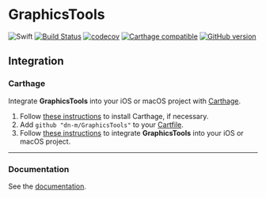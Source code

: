 # GraphicsTools

![Swift](https://img.shields.io/badge/%20in-swift%203.0-orange.svg)
[![Build Status](https://travis-ci.org/dn-m/GraphicsTools.svg?branch=master)](https://travis-ci.org/dn-m/GraphicsTools) 
[![codecov](https://codecov.io/gh/dn-m/GraphicsTools/branch/master/graph/badge.svg)](https://codecov.io/gh/dn-m/GraphicsTools) 
[![Carthage compatible](https://img.shields.io/badge/Carthage-compatible-4BC51D.svg?style=flat)](https://github.com/Carthage/Carthage) 
[![GitHub version](https://badge.fury.io/gh/dn-m%2FGraphicsTools.svg)](https://badge.fury.io/gh/dn-m%2FGraphicsTools) 

## Integration

### Carthage
Integrate **GraphicsTools** into your iOS or macOS project with [Carthage](https://github.com/Carthage/Carthage).

1. Follow [these instructions](https://github.com/Carthage/Carthage#installing-carthage) to install Carthage, if necessary.
2. Add `github "dn-m/GraphicsTools"` to your [Cartfile](https://github.com/Carthage/Carthage/blob/master/Documentation/Artifacts.md#cartfile).
3. Follow [these instructions](https://github.com/Carthage/Carthage#adding-frameworks-to-an-application) to integrate **GraphicsTools** into your iOS or macOS project.

---

### Documentation
See the [documentation](http://dn-m.github.io/GraphicsTools/).
